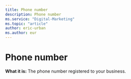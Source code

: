 ```yaml
---
title: Phone number
description: Phone number
ms.service: "Digital-Marketing"
ms.topic: "article"
author: eric-urban
ms.author: eur
---
```


# Phone number

**What it is:**  The phone number registered to your business.


